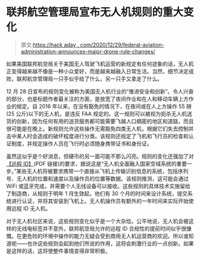 # 联邦航空管理局宣布无人机规则的重大变化

> 原文:[https://hack aday . com/2020/12/29/federal-aviation-administration-announces-major-drone-rule-changes/](https://hackaday.com/2020/12/29/federal-aviation-administration-announces-major-drone-rule-changes/)

如果美国联邦航空局关于美国无人驾驶飞机运营的新规定有任何迹象的话，无人机正变得越来越不像是一种小众爱好，而是越来越融入日常生活。当然，细节决定成败，联邦航空管理局一只手似乎给了什么，另一只手又拿走了什么。

12 月 28 日宣布的规则变化被称为美国无人机行业的“推进安全和创新”。令人兴奋的部分，也是标题作者最关注的方面，是放宽了夜间作业和在人和移动车辆上方作业的规定。自 2016 年以来，在没有豁免的情况下，在夜间或在人上方操作 55 磅(25 公斤)以下的无人机，是违反 FAA 规定的。这一规则可以被视为扼杀无人机送货的创新，因为任何有用的送货服务都可能需要飞越人口稠密的地区和道路，而且很可能是在晚上。新规则允许这些操作无需豁免四类无人机，根据它们失去控制并击中某人时会造成的破坏程度进行分类。该规则还规定了飞机和飞行员的检查和认证制度，并规定操作人员在飞行时必须随身携带证书和身份证。

虽然这似乎是个好消息，但硬币的另一面可能不那么闪亮。规则的变化还强加了对[【远程 ID】](https://www.faa.gov/news/media/attachments/RemoteID_Executive_Summary.pdf)(PDF 链接)的要求，据说这是“无人机全面融入国家空域系统的重要一步。”某些无人机将被要求携带一个直接从飞机上传输识别信息的系统，包括序列号、无人机的位置和速度以及操作员的位置等数据。该规则推测，这可能会通过 WiFi 或蓝牙完成，并需要个人无线设备可以接收。这些规则的具体技术实施留给了制造商，从规则于明年 1 月生效起，他们有 30 个月的时间来设计系统，提交系统进行认证，并将其安装到飞机上。无人机操作员有额外的一年时间来实际开始使用远程 ID 无人机。

对于无人机社区来说，这些规则变化似乎是一个大杂烩。公平地说，无人机会被这样的无线电标签并不意外，联邦航空局允许的远程 ID 合规性的提前时间似乎很慷慨。在更危险的环境中操作的能力无疑会受到商用无人机运营商的欢迎。所以谁知道呢——也许这些规则会起到他们所说的作用，这将会刺激行业的一点创新。如果是这样的话，这将使整件事情变得非常积极。